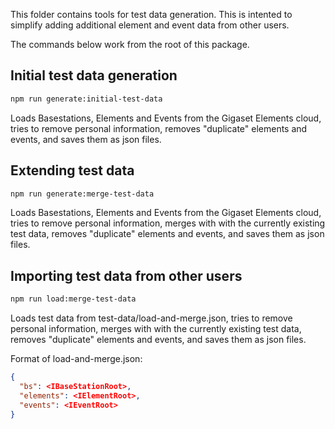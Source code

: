 This folder contains tools for test data generation. This is intented to simplify adding additional element and event data from other users.

The commands below work from the root of this package.

## Initial test data generation

```bash
npm run generate:initial-test-data
```

Loads Basestations, Elements and Events from the Gigaset Elements cloud, tries to remove personal information, removes "duplicate" elements and events, and saves them as json files.

## Extending test data

```bash
npm run generate:merge-test-data
```

Loads Basestations, Elements and Events from the Gigaset Elements cloud, tries to remove personal information, merges with with the currently existing test data, removes "duplicate" elements and events, and saves them as json files.

## Importing test data from other users

```bash
npm run load:merge-test-data
```

Loads test data from test-data/load-and-merge.json, tries to remove personal information, merges with with the currently existing test data, removes "duplicate" elements and events, and saves them as json files.

Format of load-and-merge.json:

```json
{
  "bs": <IBaseStationRoot>,
  "elements": <IElementRoot>,
  "events": <IEventRoot>
}
```
